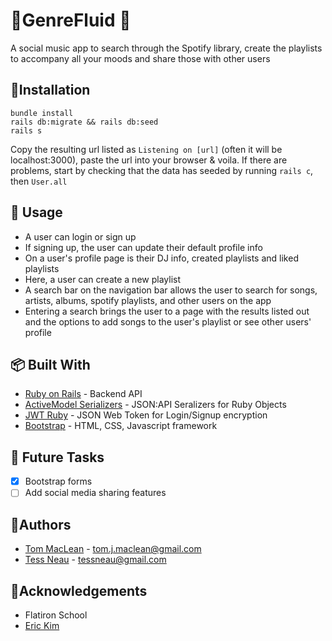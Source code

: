 # 🎸GenreFluid 🎸

A social music app to search through the Spotify library, create the playlists to accompany all your moods and share those with other users 

## 🧩Installation

```
bundle install
rails db:migrate && rails db:seed
rails s
```
Copy the resulting url listed as `Listening on [url]` (often it will be localhost:3000), paste the url into your browser & voila.
If there are problems, start by checking that the data has seeded by running `rails c`, then `User.all` 
      
      
## 🏹 Usage

* A user can login or sign up
* If signing up, the user can update their default profile info
* On a user's profile page is their DJ info, created playlists and liked playlists
* Here, a user can create a new playlist
* A search bar on the navigation bar allows the user to search for songs, artists, albums, spotify playlists, and other users on the app
* Entering a search brings the user to a page with the results listed out and the options to add songs to the user's playlist or see other users' profile
      
## 📦 Built With

* [Ruby on Rails](https://github.com/rails/rails) - Backend API
* [ActiveModel Serializers](https://github.com/rails-api/active_model_serializers) - JSON:API Seralizers for Ruby Objects
* [JWT Ruby](https://github.com/jwt/ruby-jwt) - JSON Web Token for Login/Signup encryption
* [Bootstrap](https://github.com/twbs/bootstrap) - HTML, CSS, Javascript framework

## 🛒 Future Tasks

- [x] Bootstrap forms
- [ ] Add social media sharing features 

## 🦴Authors

* [Tom MacLean](https://github.com/tommaclean) - tom.j.maclean@gmail.com
* [Tess Neau](https://github.com/tessneau) - tessneau@gmail.com


## 🙏Acknowledgements

* Flatiron School
* [Eric Kim](https://github.com/HyeokJungKim) 
